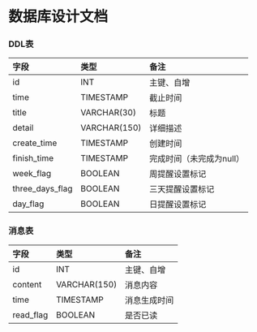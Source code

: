# 数据库设计文档

### DDL表

|字段|类型|备注|
|:---|:---|:---|
|id|INT|主键、自增|
|time|TIMESTAMP|截止时间|
|title|VARCHAR(30)|标题|
|detail|VARCHAR(150)|详细描述|
|create_time|TIMESTAMP|创建时间|
|finish_time|TIMESTAMP|完成时间（未完成为null）|
|week_flag|BOOLEAN|周提醒设置标记|
|three_days_flag|BOOLEAN|三天提醒设置标记|
|day_flag|BOOLEAN|日提醒设置标记|

### 消息表

|字段|类型|备注|
|:---|:---|:---|
|id|INT|主键、自增|
|content|VARCHAR(150)|消息内容|
|time|TIMESTAMP|消息生成时间|
|read_flag|BOOLEAN|是否已读|
